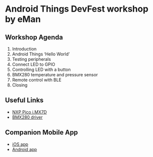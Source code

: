 Android Things DevFest workshop by eMan
=======================================

Workshop Agenda
---------------

1. Introduction
2. Android Things ‘Hello World’
3. Testing peripherals
4. Connect LED to GPIO
5. Controlling LED with a button
6. BMX280 temperature and pressure sensor
7. Remote control with BLE
8. Closing

Useful Links
------------

* [NXP Pico i.MX7D](https://developer.android.com/things/hardware/imx7d)
* [BMX280 driver](https://github.com/androidthings/contrib-drivers/tree/master/bmx280)

Companion Mobile App
--------------------

* [iOS app](https://rink.hockeyapp.net/apps/937c7f9b738d40618d14b3a7f82422f9/app_versions/1)
* [Android app](https://rink.hockeyapp.net/apps/2fbbc9c70a9b4ca29c65ed3e4d8deb04/app_versions/1)
